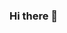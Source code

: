### Hi there 👋

<!--
**analima2024/analima2024** is a ✨ _special_ ✨ repository because its `README.md` (this file) appears on your GitHub profile.

Here are some ideas to get you started:

- meu intagrm e ana lima 
- gosto de fazer amizade novas
- gosto de comer doce 
- 

-->
